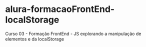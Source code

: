 # alura-formacaoFrontEnd-localStorage
Curso 03 - Formação FrontEnd - JS explorando a manipulação de elementos e da localStorage
